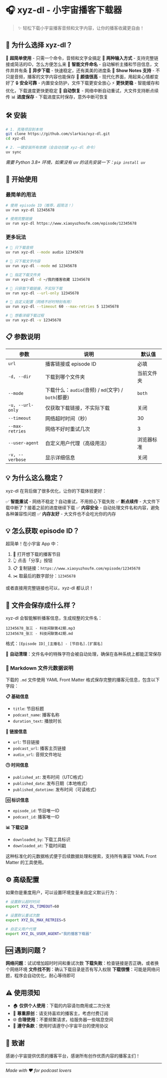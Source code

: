 # 🎧 xyz-dl - 小宇宙播客下载器

> ✨ 轻松下载小宇宙播客音频和文字内容，让你的播客收藏更自由！

## 🌟 为什么选择 xyz-dl？

🎵 **超简单使用** - 只需一个命令，音频和文字全搞定
📱 **两种输入方式** - 支持完整链接或简洁的ID，怎么方便怎么来
🎯 **智能文件命名** - 自动解析主播和节目信息，文件井井有条
🚀 **异步下载** - 快速稳定，还有美美的进度条
📝 **Show Notes 支持** - 不只是音频，播客的文字内容也能保存
🎨 **颜值很高** - 现代化界面，用起来心情都变好了
🔒 **安全可靠** - 内置安全防护，文件下载更安全放心
⚡ **更快更稳** - 智能缓存和优化，下载速度更快更稳定
🔄 **自动恢复** - 网络中断自动重试，大文件支持断点续传
📊 **进度保存** - 下载进度实时保存，意外中断可恢复  

## 🛠️ 安装

```bash
# 1. 克隆项目到本地
git clone https://github.com/slarkio/xyz-dl.git
cd xyz-dl

# 2. 一键安装所有依赖（会自动创建 xyz-dl 命令）
uv sync
```

*需要 Python 3.8+ 环境，如果没有 uv 的话先安装一下：`pip install uv`*

## 🚀 开始使用

### 最简单的用法
```bash
# 使用 episode ID（推荐，超简洁！）
uv run xyz-dl 12345678

# 使用完整链接
uv run xyz-dl https://www.xiaoyuzhoufm.com/episode/12345678
```

### 更多玩法

```bash
# 🎵 只下载音频
uv run xyz-dl --mode audio 12345678

# 📝 只下载文字内容
uv run xyz-dl --mode md 12345678

# 📁 指定下载文件夹
uv run xyz-dl -d ~/我的播客收藏 12345678

# 🔗 只获取下载链接，不实际下载
uv run xyz-dl --url-only 12345678

# 🔧 自定义配置（网络不好时特别有用）
uv run xyz-dl --timeout 60 --max-retries 5 12345678

# 👀 想看详细下载过程
uv run xyz-dl -v 12345678
```

## 📋 参数说明

| 参数 | 说明 | 默认值 |
|------|------|--------|
| `url` | 播客链接或 episode ID | 必填 |
| `-d, --dir` | 下载到哪个文件夹 | 当前文件夹 |
| `--mode` | 下载什么：`audio`(音频) / `md`(文字) / `both`(都要) | `both` |
| `-u, --url-only` | 仅获取下载链接，不实际下载 | 关闭 |
| `--timeout` | 网络超时时间（秒） | 30 |
| `--max-retries` | 网络不好时重试几次 | 3 |
| `--user-agent` | 自定义用户代理（高级用法） | 浏览器标准 |
| `-v, --verbose` | 显示详细信息 | 关闭 |

## 💡 为什么这么稳定？

xyz-dl 在背后做了很多优化，让你的下载体验更好：

✅ **智能重试** - 网络不稳定？自动重试，不用担心下载失败
✅ **断点续传** - 大文件下载中断了？接着之前的进度继续下载
✅ **内容安全** - 自动处理文件名和内容，避免各种兼容性问题
✅ **内存友好** - 大文件也不会吃光你的内存

## 💡 怎么获取 episode ID？

超简单！在小宇宙 App 中：

1. 📱 打开想下载的播客节目
2. 👆 点击「分享」按钮  
3. 📋 复制链接：`https://www.xiaoyuzhoufm.com/episode/12345678`
4. ✂️ 取最后的数字部分：`12345678`

或者直接用完整链接也可以，xyz-dl 都认识！

## 📂 文件会保存成什么样？

xyz-dl 会智能解析播客信息，生成规整的文件名：

```
12345678_张三 - 科技闲聊第42期.mp3
12345678_张三 - 科技闲聊第42期.md
```

格式：`[Episode ID]_[主播名] - [节目名].[扩展名]`

🧹 **自动清理**：文件名中的特殊字符会被自动处理，确保在各种系统上都能正常保存

### 📝 Markdown 文件元数据说明

下载的 `.md` 文件使用 YAML Front Matter 格式保存完整的播客元信息，包含以下字段：

**📋 基础信息**
- `title`: 节目标题
- `podcast_name`: 播客名称  
- `duration_text`: 播放时长

**🔗 链接信息**
- `url`: 节目链接
- `podcast_url`: 播客主页链接
- `audio_url`: 音频文件地址

**🕒 时间信息**  
- `published_at`: 发布时间（UTC格式）
- `published_date`: 发布日期（本地格式）
- `published_datetime`: 发布时间（可读格式）

**🆔 标识信息**
- `episode_id`: 节目唯一ID
- `podcast_id`: 播客唯一ID

**📊 下载记录**
- `downloaded_by`: 下载工具标识
- `downloaded_at`: 下载时间戳

这种标准化的元数据格式便于后续数据处理和搜索，支持所有兼容 YAML Front Matter 的工具使用。

## ⚙️ 高级配置

如果你是重度用户，可以设置环境变量来自定义默认行为：

```bash
# 设置默认超时时间
export XYZ_DL_TIMEOUT=60

# 设置默认重试次数
export XYZ_DL_MAX_RETRIES=5

# 自定义用户代理
export XYZ_DL_USER_AGENT="我的播客下载器"
```

## 🆘 遇到问题？

**网络问题**：试试增加超时时间和重试次数
**下载失败**：检查链接是否正确，或者换个网络环境
**文件找不到**：确认下载目录是否有写入权限
**下载很慢**：可能是网络问题，程序会自动优化，耐心等待即可  

## ⚠️ 使用须知

- 🏠 **仅供个人使用**：下载的内容请勿商用或二次分发
- 🤝 **尊重原创**：请支持喜欢的播客主，考虑付费订阅
- 🌐 **合理使用**：不要频繁请求，给服务器一些喘息空间
- 📖 **遵守条款**：使用时请遵守小宇宙平台的使用协议

## 💝 致谢

感谢小宇宙提供优质的播客平台，感谢所有创作优质内容的播客主们！

---

*Made with ❤️ for podcast lovers*